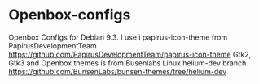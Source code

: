 # Openbox-configs
 Openbox Configs for Debian 9.3. I use i papirus-icon-theme from PapirusDevelopmentTeam https://github.com/PapirusDevelopmentTeam/papirus-icon-theme
 Gtk2, Gtk3 and Openbox themes is from Busenlabs Linux helium-dev branch https://github.com/BunsenLabs/bunsen-themes/tree/helium-dev
